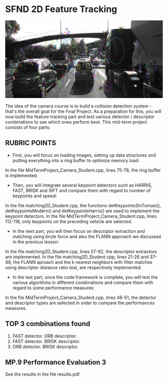 # SFND 2D Feature Tracking

<img src="images/keypoints.png" width="820" height="248" />

The idea of the camera course is to build a collision detection system - that's the overall goal for the Final Project. As a preparation for this, you will now build the feature tracking part and test various detector / descriptor combinations to see which ones perform best. This mid-term project consists of four parts:

## RUBRIC POINTS

* First, you will focus on loading images, setting up data structures and putting everything into a ring buffer to optimize memory load:

In the file MidTermProject_Camera_Student.cpp, lines 75-78, the ring buffer is implemented. 

* Then, you will integrate several keypoint detectors such as HARRIS, FAST, BRISK and SIFT and compare them with regard to number of keypoints and speed:

In the file matching2D_Student.cpp, the functions detKeypointsShiTomasi(), detKeypointsModern() and detKeypointsHarris() are used to implement the keypoint detectors.
In the file MidTermProject_Camera_Student.cpp, lines 112-118, only keypoints on the preceding vehicle are selected.

* In the next part, you will then focus on descriptor extraction and matching using brute force and also the FLANN approach we discussed in the previous lesson:

In the file matching2D_Student.cpp, lines 57-92, the descriptor extractors are implemented.
In the file matching2D_Student.cpp, lines 21-26 and 37-48, the FLANN aproach and the k nearest neighbors with filter matches using descriptor distance ratio test, are respectively implemented.

* In the last part, once the code framework is complete, you will test the various algorithms in different combinations and compare them with regard to some performance measures:

In the file MidTermProject_Camera_Student.cpp, lines 46-51, the detector and descriptor types are selected in order to compare the performances measures.

## TOP 3 combinations found

1. FAST detector. ORB descriptor.
2. FAST detector. BRISK descriptor.
3. ORB detector. BRISK descriptor.

## MP.9 Performance Evaluation 3

See the results in the file results.pdf



